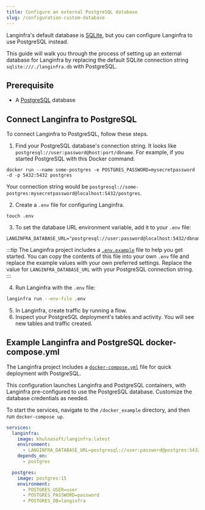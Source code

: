 ```yaml
---
title: Configure an external PostgreSQL database
slug: /configuration-custom-database
---
```

Langinfra's default database is [SQLite](https://www.sqlite.org/docs.html), but you can configure Langinfra to use PostgreSQL instead.

This guide will walk you through the process of setting up an external database for Langinfra by replacing the default SQLite connection string `sqlite:///./langinfra.db` with PostgreSQL.

## Prerequisite

* A [PostgreSQL](https://www.pgadmin.org/download/) database

## Connect Langinfra to PostgreSQL

To connect Langinfra to PostgreSQL, follow these steps.

1. Find your PostgreSQL database's connection string.
It looks like `postgresql://user:password@host:port/dbname`.
For example, if you started PostgreSQL with this Docker command:

```
docker run --name some-postgres -e POSTGRES_PASSWORD=mysecretpassword -d -p 5432:5432 postgres
```

Your connection string would be `postgresql://some-postgres:mysecretpassword@localhost:5432/postgres`.

2. Create a `.env` file for configuring Langinfra.
```
touch .env
```

3. To set the database URL environment variable, add it to your `.env` file:
```plaintext
LANGINFRA_DATABASE_URL="postgresql://user:password@localhost:5432/dbname"
```

:::tip
The Langinfra project includes a [`.env.example`](https://github.com/khulnasoft/langinfra/blob/main/.env.example) file to help you get started.
You can copy the contents of this file into your own `.env` file and replace the example values with your own preferred settings.
Replace the value for `LANGINFRA_DATABASE_URL` with your PostgreSQL connection string.
:::

4. Run Langinfra with the `.env` file:
```bash
langinfra run --env-file .env
```

5. In Langinfra, create traffic by running a flow.
6. Inspect your PostgreSQL deployment's tables and activity.
You will see new tables and traffic created.

## Example Langinfra and PostgreSQL docker-compose.yml

The Langinfra project includes a [`docker-compose.yml`](https://github.com/khulnasoft/langinfra/blob/main/docker_example/docker-compose.yml) file  for quick deployment with PostgreSQL.

This configuration launches Langinfra and PostgreSQL containers, with Langinfra pre-configured to use the PostgreSQL database. Customize the database credentials as needed.

To start the services, navigate to the `/docker_example` directory, and then run `docker-compose up`.

```yaml
services:
  langinfra:
    image: khulnasoft/langinfra:latest
    environment:
      - LANGINFRA_DATABASE_URL=postgresql://user:password@postgres:5432/langinfra
    depends_on:
      - postgres

  postgres:
    image: postgres:15
    environment:
      - POSTGRES_USER=user
      - POSTGRES_PASSWORD=password
      - POSTGRES_DB=langinfra
```


